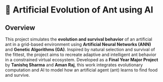 # 🐜 Artificial Evolution of Ant using AI

## Overview

This project simulates the **evolution and survival behavior** of an artificial ant in a grid-based environment using **Artificial Neural Networks (ANN)** and **Genetic Algorithms (GA)**. Inspired by natural selection and survival of the fittest, the project aims to recreate adaptive and intelligent ant behavior in a constrained virtual ecosystem.
Developed as a **Final Year Major Project** by **Tanishq Sharma** and **Aman Raj**, this work integrates evolutionary computation and AI to model how an artificial agent (ant) learns to find food and survive.
